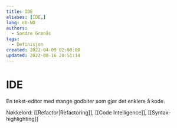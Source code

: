```yaml
---
title: IDE
aliases: [IDE,]
lang: nb-NO
authors:
  - Sondre Grønås
tags:
  - Definisjon
created: 2022-04-09 02:00:00
updated: 2022-08-16 20:51:14
---
```

# IDE
En tekst-editor med mange godbiter som gjør det enklere å kode.

Nøkkelord: [[Refactor|Refactoring]], [[Code Intelligence]], [[Syntax-highlighting]]